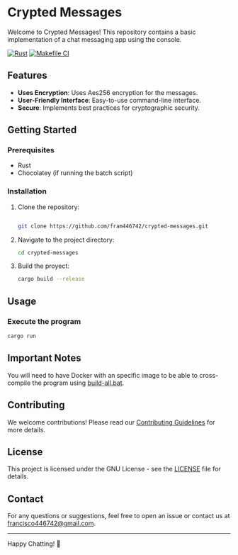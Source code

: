# Crypted Messages

Welcome to Crypted Messages! This repository contains a basic implementation of a chat messaging app using the console.

[![Rust](https://github.com/fram446742/crypted-messages/actions/workflows/rust.yml/badge.svg)](https://github.com/fram446742/crypted-messages/actions/workflows/rust.yml) [![Makefile CI](https://github.com/fram446742/crypted-messages/actions/workflows/makefile.yml/badge.svg)](https://github.com/fram446742/crypted-messages/actions/workflows/makefile.yml)

## Features

- **Uses Encryption**: Uses Aes256 encryption for the messages.
- **User-Friendly Interface**: Easy-to-use command-line interface.
- **Secure**: Implements best practices for cryptographic security.

## Getting Started

### Prerequisites

- Rust
- Chocolatey (if running the batch script)

### Installation

1. Clone the repository:

    ```sh

    git clone https://github.com/fram446742/crypted-messages.git
    
    ```

2. Navigate to the project directory:

    ```sh
    cd crypted-messages
    ```

3. Build the proyect:

    ```sh
    cargo build --release
    ```

## Usage

### Execute the program

```sh
cargo run
```

## Important Notes

You will need to have Docker with an specific image to be able to cross-compile the program using [build-all.bat](build-all.bat).

## Contributing

We welcome contributions! Please read our [Contributing Guidelines](CONTRIBUTING.md) for more details.

## License

This project is licensed under the GNU License - see the [LICENSE](LICENSE) file for details.

## Contact

For any questions or suggestions, feel free to open an issue or contact us at [francisco446742@gmail.com](mailto:francisco446472@gmail.com).

---

Happy Chatting! 🚀
